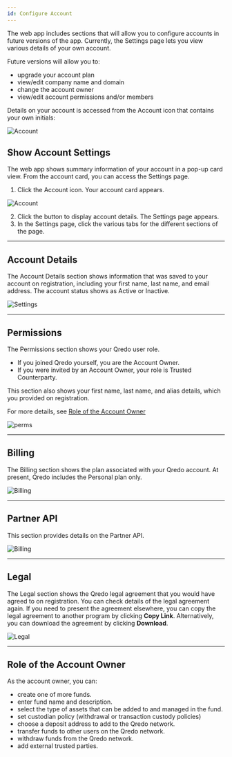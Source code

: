 ```yaml
---
id: Configure Account
---
```


The web app includes sections that will allow you to configure accounts in future versions of the app. Currently, the Settings page lets you view various details of your own account.

Future versions will allow you to:

*   upgrade your account plan
*   view/edit company name and domain
*   change the account owner
*   view/edit account permissions and/or members

Details on your account is accessed from the Account icon that contains your own initials:

![Account](/doc-images/initials.png)

Show Account Settings
---------------------

The web app shows summary information of your account in a pop-up card view. From the account card, you can access the Settings page.

1. Click the Account icon. Your account card appears.

![Account](/doc-images/acctcard.png)

2. Click the button to display account details. The Settings page appears.
2. In the Settings page, click the various tabs for the different sections of the page.

---

Account Details
---------------

The Account Details section shows information that was saved to your account on registration, including your first name, last name, and email address. The account status shows as Active or Inactive.

![Settings](/doc-images/1accountdetail.png)

---

Permissions
-----------

The Permissions section shows your Qredo user role.

*   If you joined Qredo yourself, you are the Account Owner.
*   If you were invited by an Account Owner, your role is Trusted Counterparty.

This section also shows your first name, last name, and alias details, which you provided on registration.

For more details, see [Role of the Account Owner](#role-of-the-account-owner)

![perms](/doc-images/1perms.png)

---

Billing
-------


The Billing section shows the plan associated with your Qredo account. At present, Qredo includes the Personal plan only.

![Billing](/doc-images/2billing.png)

---

Partner API
-----------


This section provides details on the Partner API. 

![Billing](/doc-images/partnerapi.png)

---

Legal
-----

The Legal section shows the Qredo legal agreement that you would have agreed to on registration. You can check details of the legal agreement again. If you need to present the agreement elsewhere, you can copy the legal agreement to another program by clicking **Copy Link**. Alternatively, you can download the agreement by clicking **Download**.

![Legal](/doc-images/1legal.png)

---

Role of the Account Owner
-------------------------

As the account owner, you can:

*   create one of more funds.
*   enter fund name and description.
*   select the type of assets that can be added to and managed in the fund.
*   set custodian policy (withdrawal or transaction custody policies)
*   choose a deposit address to add to the Qredo network.
*   transfer funds to other users on the Qredo network.
*   withdraw funds from the Qredo network.
*   add external trusted parties.
